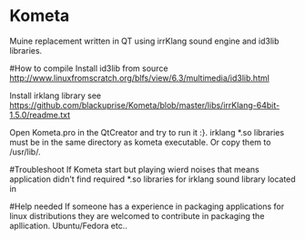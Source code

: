 # Kometa

Muine replacement written in QT using irrKlang sound engine and id3lib libraries.

#How to compile
Install id3lib from source
http://www.linuxfromscratch.org/blfs/view/6.3/multimedia/id3lib.html

Install irklang library see 
https://github.com/blackuprise/Kometa/blob/master/libs/irrKlang-64bit-1.5.0/readme.txt

Open Kometa.pro in the QtCreator and try to run it :}.
irklang *.so libraries must be in the same directory as kometa executable. Or copy them to /usr/lib/.

#Troubleshoot
If Kometa start but playing wierd noises that means application didn't find required *.so libraries for irklang sound library located in 

#Help needed
If someone has a experience in packaging applications for linux distributions they are welcomed to contribute in packaging the apllication. Ubuntu/Fedora etc..

